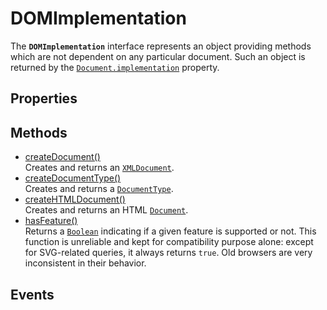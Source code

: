 # DOMImplementation

<div class='overview'>The <code><strong>DOMImplementation</strong></code> interface represents an object providing methods which are not dependent on any particular document. Such an object is returned by the <a href="/en-US/docs/Web/API/Document/implementation" title="The Document.implementation property returns a DOMImplementation object associated with the current document."><code>Document.implementation</code></a> property.</div>

## Properties

<ul class="items properties">

</ul>

## Methods

<ul class="items methods">
  <li>
    <a href="">createDocument()</a>
    <div>Creates and returns an <a href="/en-US/docs/Web/API/XMLDocument" title="The XMLDocument interface represents an XML document. It inherits from the generic Document and does not add any specific methods or properties to it: nevertheless, several algorithms behave differently with the two types of documents."><code>XMLDocument</code></a>.</div>
  </li>
  <li>
    <a href="">createDocumentType()</a>
    <div>Creates and returns a <a href="/en-US/docs/Web/API/DocumentType" title="The DocumentType interface represents a Node containing a doctype."><code>DocumentType</code></a>.</div>
  </li>
  <li>
    <a href="">createHTMLDocument()</a>
    <div>Creates and returns an HTML <a href="/en-US/docs/Web/API/Document" title="The Document interface represents any web page loaded in the browser and serves as an entry point into the web page's content, which is the DOM tree."><code>Document</code></a>.</div>
  </li>
  <li>
    <a href="">hasFeature()</a>
    <div>Returns a <a href="/en-US/docs/Web/API/Boolean" title="REDIRECT Boolean [en-US]"><code>Boolean</code></a> indicating if a given feature is supported or not. This function is unreliable and kept for compatibility purpose alone: except for SVG-related queries, it always returns <code>true</code>. Old browsers are very inconsistent in their behavior.</div>
  </li>
</ul>

## Events
